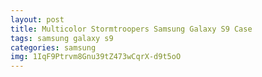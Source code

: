 ```yaml
---
layout: post
title: Multicolor Stormtroopers Samsung Galaxy S9 Case
tags: samsung galaxy s9
categories: samsung
img: 1IqF9Ptrvm8Gnu39tZ473wCqrX-d9t5oO
---
```

